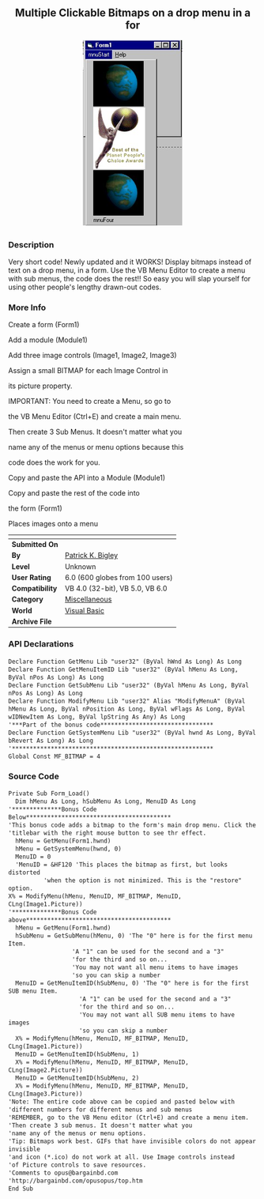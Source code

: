 ﻿<div align="center">

## Multiple Clickable Bitmaps on a drop menu in a for

<img src="BitmapMenu.jpg">
</div>

### Description

Very short code! Newly updated and it WORKS! Display bitmaps instead of text on a drop menu, in a form. Use the VB Menu Editor to create a menu with sub menus, the code does the rest!! So easy you will slap yourself for using other people's lengthy drawn-out codes.
 
### More Info
 
Create a form (Form1)

Add a module (Module1)

Add three image controls (Image1, Image2, Image3)

Assign a small BITMAP for each Image Control in

its picture property.

IMPORTANT: You need to create a Menu, so go to

the VB Menu Editor (Ctrl+E) and create a main menu.

Then create 3 Sub Menus. It doesn't matter what you

name any of the menus or menu options because this

code does the work for you.

Copy and paste the API into a Module (Module1)

Copy and paste the rest of the code into

the form (Form1)

Places images onto a menu


<span>             |<span>
---                |---
**Submitted On**   |
**By**             |[Patrick K\. Bigley](https://github.com/Planet-Source-Code/PSCIndex/blob/master/ByAuthor/patrick-k-bigley.md)
**Level**          |Unknown
**User Rating**    |6.0 (600 globes from 100 users)
**Compatibility**  |VB 4\.0 \(32\-bit\), VB 5\.0, VB 6\.0
**Category**       |[Miscellaneous](https://github.com/Planet-Source-Code/PSCIndex/blob/master/ByCategory/miscellaneous__1-1.md)
**World**          |[Visual Basic](https://github.com/Planet-Source-Code/PSCIndex/blob/master/ByWorld/visual-basic.md)
**Archive File**   |[](https://github.com/Planet-Source-Code/patrick-k-bigley-multiple-clickable-bitmaps-on-a-drop-menu-in-a-for__1-1394/archive/master.zip)

### API Declarations

```
Declare Function GetMenu Lib "user32" (ByVal hWnd As Long) As Long
Declare Function GetMenuItemID Lib "user32" (ByVal hMenu As Long, ByVal nPos As Long) As Long
Declare Function GetSubMenu Lib "user32" (ByVal hMenu As Long, ByVal nPos As Long) As Long
Declare Function ModifyMenu Lib "user32" Alias "ModifyMenuA" (ByVal hMenu As Long, ByVal nPosition As Long, ByVal wFlags As Long, ByVal wIDNewItem As Long, ByVal lpString As Any) As Long
'***Part of the bonus code********************************
Declare Function GetSystemMenu Lib "user32" (ByVal hwnd As Long, ByVal bRevert As Long) As Long
'*********************************************************
Global Const MF_BITMAP = 4
```


### Source Code

```
Private Sub Form_Load()
  Dim hMenu As Long, hSubMenu As Long, MenuID As Long
'**************Bonus Code Below*****************************************
'This bonus code adds a bitmap to the form's main drop menu. Click the
'titlebar with the right mouse button to see thr effect.
  hMenu = GetMenu(Form1.hwnd)
  hMenu = GetSystemMenu(hwnd, 0)
  MenuID = 0
  'MenuID = &HF120 'This places the bitmap as first, but looks distorted
          'when the option is not minimized. This is the "restore" option.
X% = ModifyMenu(hMenu, MenuID, MF_BITMAP, MenuID, CLng(Image1.Picture))
'**************Bonus Code above*****************************************
  hMenu = GetMenu(Form1.hwnd)
  hSubMenu = GetSubMenu(hMenu, 0) 'The "0" here is for the first menu Item.
                  'A "1" can be used for the second and a "3"
                  'for the third and so on...
                  'You may not want all menu items to have images
                  'so you can skip a number
  MenuID = GetMenuItemID(hSubMenu, 0) 'The "0" here is for the first SUB menu Item.
                    'A "1" can be used for the second and a "3"
                    'for the third and so on...
                    'You may not want all SUB menu items to have images
                    'so you can skip a number
  X% = ModifyMenu(hMenu, MenuID, MF_BITMAP, MenuID, CLng(Image1.Picture))
  MenuID = GetMenuItemID(hSubMenu, 1)
  X% = ModifyMenu(hMenu, MenuID, MF_BITMAP, MenuID, CLng(Image2.Picture))
  MenuID = GetMenuItemID(hSubMenu, 2)
  X% = ModifyMenu(hMenu, MenuID, MF_BITMAP, MenuID, CLng(Image3.Picture))
'Note: The entire code above can be copied and pasted below with
'different numbers for different menus and sub menus
'REMEMBER, go to the VB Menu editor (Ctrl+E) and create a menu item.
'Then create 3 sub menus. It doesn't matter what you
'name any of the menus or menu options.
'Tip: Bitmaps work best. GIFs that have invisible colors do not appear invisible
'and icon (*.ico) do not work at all. Use Image controls instead
'of Picture controls to save resources.
'Comments to opus@bargainbd.com
'http://bargainbd.com/opusopus/top.htm
End Sub
```

